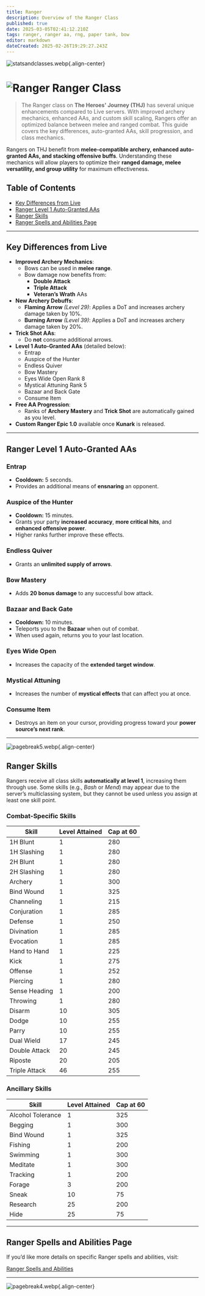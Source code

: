 ```yaml
---
title: Ranger
description: Overview of the Ranger Class
published: true
date: 2025-03-05T02:41:12.210Z
tags: ranger, ranger aa, rng, paper tank, bow
editor: markdown
dateCreated: 2025-02-26T19:29:27.243Z
---
```


![statsandclasses.webp](/classes-and-abilities/statsandclasses.webp){.align-center}

# ![Ranger](/ranger.gif) Ranger Class 

> The Ranger class on **The Heroes' Journey (THJ)** has several unique enhancements compared to Live servers. With improved archery mechanics, enhanced AAs, and custom skill scaling, Rangers offer an optimized balance between melee and ranged combat. This guide covers the key differences, auto-granted AAs, skill progression, and class mechanics.

Rangers on THJ benefit from **melee-compatible archery, enhanced auto-granted AAs, and stacking offensive buffs**. Understanding these mechanics will allow players to optimize their **ranged damage, melee versatility, and group utility** for maximum effectiveness.

## Table of Contents

- [Key Differences from Live](#key-differences-from-live)
- [Ranger Level 1 Auto-Granted AAs](#ranger-level-1-auto-granted-aas)
- [Ranger Skills](#ranger-skills)
- [Ranger Spells and Abilities Page](#ranger-spells-and-abilities-page)

---

## Key Differences from Live

- **Improved Archery Mechanics**:
  - Bows can be used in **melee range**.  
  - Bow damage now benefits from:
    - **Double Attack**  
    - **Triple Attack**  
    - **Veteran’s Wrath** AAs
- **New Archery Debuffs**:
  - **Flaming Arrow** *(Level 29)*: Applies a DoT and increases archery damage taken by 10%.  
  - **Burning Arrow** *(Level 39)*: Applies a DoT and increases archery damage taken by 20%.
- **Trick Shot AAs**:
  - Do **not** consume additional arrows.
- **Level 1 Auto-Granted AAs** (detailed below):
  - Entrap  
  - Auspice of the Hunter  
  - Endless Quiver  
  - Bow Mastery  
  - Eyes Wide Open Rank 8  
  - Mystical Attuning Rank 5  
  - Bazaar and Back Gate  
  - Consume Item
- **Free AA Progression**:
  - Ranks of **Archery Mastery** and **Trick Shot** are automatically gained as you level.
- **Custom Ranger Epic 1.0** available once **Kunark** is released.

---

## Ranger Level 1 Auto-Granted AAs

### Entrap

- **Cooldown:** 5 seconds.  
- Provides an additional means of **ensnaring** an opponent.

### Auspice of the Hunter

- **Cooldown:** 15 minutes.  
- Grants your party **increased accuracy**, **more critical hits**, and **enhanced offensive power**.  
- Higher ranks further improve these effects.

### Endless Quiver

- Grants an **unlimited supply of arrows**.

### Bow Mastery

- Adds **20 bonus damage** to any successful bow attack.

### Bazaar and Back Gate

- **Cooldown:** 10 minutes.  
- Teleports you to the **Bazaar** when out of combat.  
- When used again, returns you to your last location.

### Eyes Wide Open

- Increases the capacity of the **extended target window**.

### Mystical Attuning

- Increases the number of **mystical effects** that can affect you at once.

### Consume Item

- Destroys an item on your cursor, providing progress toward your **power source’s next rank**.

---

![pagebreak5.webp](/pagebreak5.webp){.align-center}

## Ranger Skills

Rangers receive all class skills **automatically at level 1**, increasing them through use. Some skills (e.g., *Bash* or *Mend*) may appear due to the server’s multiclassing system, but they cannot be used unless you assign at least one skill point.

### Combat-Specific Skills

| Skill        | Level Attained | Cap at 60 |
|--------------|----------------|-----------|
| 1H Blunt     | 1              | 280       |
| 1H Slashing  | 1              | 280       |
| 2H Blunt     | 1              | 280       |
| 2H Slashing  | 1              | 280       |
| Archery      | 1              | 300       |
| Bind Wound   | 1              | 325       |
| Channeling   | 1              | 215       |
| Conjuration  | 1              | 285       |
| Defense      | 1              | 250       |
| Divination   | 1              | 285       |
| Evocation    | 1              | 285       |
| Hand to Hand | 1              | 225       |
| Kick         | 1              | 275       |
| Offense      | 1              | 252       |
| Piercing     | 1              | 280       |
| Sense Heading| 1              | 200       |
| Throwing     | 1              | 280       |
| Disarm       | 10             | 305       |
| Dodge        | 10             | 255       |
| Parry        | 10             | 255       |
| Dual Wield   | 17             | 245       |
| Double Attack| 20             | 245       |
| Riposte      | 20             | 205       |
| Triple Attack| 46             | 255       |

### Ancillary Skills

| Skill            | Level Attained | Cap at 60 |
|------------------|----------------|-----------|
| Alcohol Tolerance| 1              | 325       |
| Begging          | 1              | 300       |
| Bind Wound       | 1              | 325       |
| Fishing          | 1              | 200       |
| Swimming         | 1              | 300       |
| Meditate         | 1              | 300       |
| Tracking         | 1              | 200       |
| Forage           | 3              | 200       |
| Sneak            | 10             | 75        |
| Research         | 25             | 200       |
| Hide             | 25             | 75        |

---



## Ranger Spells and Abilities Page

If you’d like more details on specific Ranger spells and abilities, visit:

[Ranger Spells and Abilities](/classes-and-abilities/spells-and-abilities/rng)

---

![pagebreak4.webp](/pagebreak4.webp){.align-center}